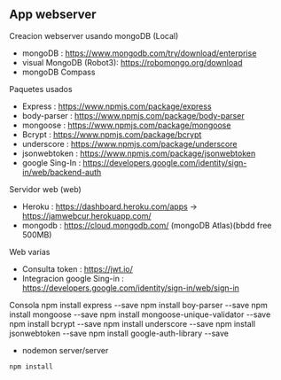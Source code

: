 ## App webserver

Creacion webserver usando mongoDB (Local)
- mongoDB : https://www.mongodb.com/try/download/enterprise
- visual MongoDB (Robot3): https://robomongo.org/download
- mongoDB Compass 

Paquetes usados
- Express : https://www.npmjs.com/package/express
- body-parser : https://www.npmjs.com/package/body-parser
- mongoose : https://www.npmjs.com/package/mongoose
- Bcrypt : https://www.npmjs.com/package/bcrypt
- underscore : https://www.npmjs.com/package/underscore
- jsonwebtoken : https://www.npmjs.com/package/jsonwebtoken
- google Sing-In : https://developers.google.com/identity/sign-in/web/backend-auth

Servidor web (web)
- Heroku : https://dashboard.heroku.com/apps -> https://jamwebcur.herokuapp.com/
- mongodb : https://cloud.mongodb.com/ (mongoDB Atlas)(bbdd free 500MB)

Web varias
- Consulta token : https://jwt.io/
- Integracion google Sing-in :  https://developers.google.com/identity/sign-in/web/sign-in

Consola
npm install express --save
npm install boy-parser --save
npm install mongoose --save
npm install mongoose-unique-validator --save
npm install bcrypt --save
npm install underscore --save
npm install jsonwebtoken --save
npm install google-auth-library --save
- nodemon server/server


 ```
 npm install
 ```